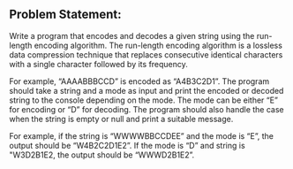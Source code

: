 ## Problem Statement:

Write a program that encodes and decodes a given string using the run-length encoding algorithm. The run-length encoding algorithm is a lossless data compression technique that replaces consecutive identical characters with a single character followed by its frequency. 

For example, “AAAABBBCCD” is encoded as “A4B3C2D1”. The program should take a string and a mode as input and print the encoded or decoded string to the console depending on the mode. The mode can be either “E” for encoding or “D” for decoding. The program should also handle the case when the string is empty or null and print a suitable message. 

For example, if the string is “WWWWBBCCDEE” and the mode is “E”, the output should be “W4B2C2D1E2”. 
If the mode is “D” and string is "W3D2B1E2, the output should be “WWWD2B1E2”.
